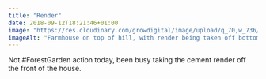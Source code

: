 ```yaml
---
title: "Render"
date: 2018-09-12T18:21:46+01:00
image: "https://res.cloudinary.com/growdigital/image/upload/q_70,w_736/v1544351859/house-44640333961.jpg"
imageAlt: "Farmhouse on top of hill, with render being taken off bottom left"
---
```


Not #ForestGarden action today, been busy taking the cement render off the front of the house.
